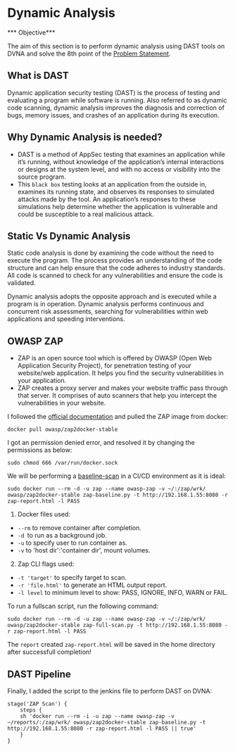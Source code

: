 #  Dynamic Analysis

*** Objective***

The aim of this section is to perform dynamic analysis using DAST tools on DVNA and solve the 8th point of the [Problem Statement](https://devsecops-report.netlify.app/problem-statements/).

## What is DAST
Dynamic application security testing (DAST) is the process of testing and evaluating a program while software is running. Also referred to as dynamic code scanning, dynamic analysis improves the diagnosis and correction of bugs, memory issues, and crashes of an application during its execution.

## Why Dynamic Analysis is needed?
- DAST is a method of AppSec testing that examines an application while it’s running, without knowledge of the application’s internal interactions or designs at the system level, and with no access or visibility into the source program.
- This `black box` testing looks at an application from the outside in, examines its running state, and observes its responses to simulated attacks made by the tool. An application’s responses to these simulations help determine whether the application is vulnerable and could be susceptible to a real malicious attack. 

## Static Vs Dynamic Analysis 

Static code analysis is done by examining the code without the need to execute the program. The process provides an understanding of the code structure and can help ensure that the code adheres to industry standards. All code is scanned to check for any vulnerabilities and ensure the code is validated.  

Dynamic analysis adopts the opposite approach and is executed while a program is in operation. Dynamic analysis performs continuous and concurrent risk assessments, searching for vulnerabilities within web applications and speeding interventions. 

## OWASP ZAP

- ZAP is an open source tool which is offered by OWASP (Open Web Application Security Project), for penetration testing of your website/web application. It helps you find the security vulnerabilities in your application.
- ZAP creates a proxy server and makes your website traffic pass through that server. It comprises of auto scanners that help you intercept the vulnerabilities in your website.
  
I followed the [official documentation](https://www.zaproxy.org/docs/docker/about/) and pulled the ZAP image from docker:

    docker pull owasp/zap2docker-stable

I got an permission denied error, and resolved it by changing the permissions as below:

    sudo chmod 666 /var/run/docker.sock
        
We will be performing a [baseline-scan](https://www.zaproxy.org/docs/docker/baseline-scan/) in a CI/CD environment as it is ideal:

    sudo docker run --rm -d -u zap --name owasp-zap -v ~/:/zap/wrk/ owasp/zap2docker-stable zap-baseline.py -t http://192.168.1.55:8080 -r zap-report.html -l PASS

1. Docker files used:
  - `--rm` to  remove container after completion.
  - `-d `to run as a background job.
  - `-u` to specify user to run container as.
  - `-v` to 'host dir':'container dir', mount volumes.
2. Zap CLI flags used:
  - `-t 'target'` to specify target to scan.
  - `-r 'file.html'` to generate an HTML output report.
  - `-l level` to minimum level to show: PASS, IGNORE, INFO, WARN or FAIL.

To run a fullscan script, run the following command:

    sudo docker run --rm -d -u zap --name owasp-zap -v ~/:/zap/wrk/ owasp/zap2docker-stable zap-full-scan.py -t http://192.168.1.55:8080 -r zap-report.html -l PASS

The `report` created `zap-report.html` will be saved in the home directory after successfull completion!

## DAST Pipeline

Finally, I added the script to the jenkins file to perform DAST on DVNA:

    stage('ZAP Scan') {
        steps {
        sh 'docker run --rm -i -u zap --name owasp-zap -v ~/reports/:/zap/wrk/ owasp/zap2docker-stable zap-baseline.py -t http://192.168.1.55:8080 -r zap-report.html -l PASS || true'
        }
    }